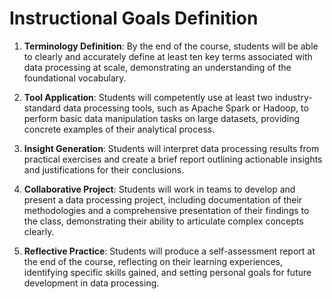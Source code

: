 Instructional Goals Definition
==============================

1. **Terminology Definition**: By the end of the course, students will be able to clearly and accurately define at least ten key terms associated with data processing at scale, demonstrating an understanding of the foundational vocabulary.

2. **Tool Application**: Students will competently use at least two industry-standard data processing tools, such as Apache Spark or Hadoop, to perform basic data manipulation tasks on large datasets, providing concrete examples of their analytical process.

3. **Insight Generation**: Students will interpret data processing results from practical exercises and create a brief report outlining actionable insights and justifications for their conclusions.

4. **Collaborative Project**: Students will work in teams to develop and present a data processing project, including documentation of their methodologies and a comprehensive presentation of their findings to the class, demonstrating their ability to articulate complex concepts clearly.

5. **Reflective Practice**: Students will produce a self-assessment report at the end of the course, reflecting on their learning experiences, identifying specific skills gained, and setting personal goals for future development in data processing.